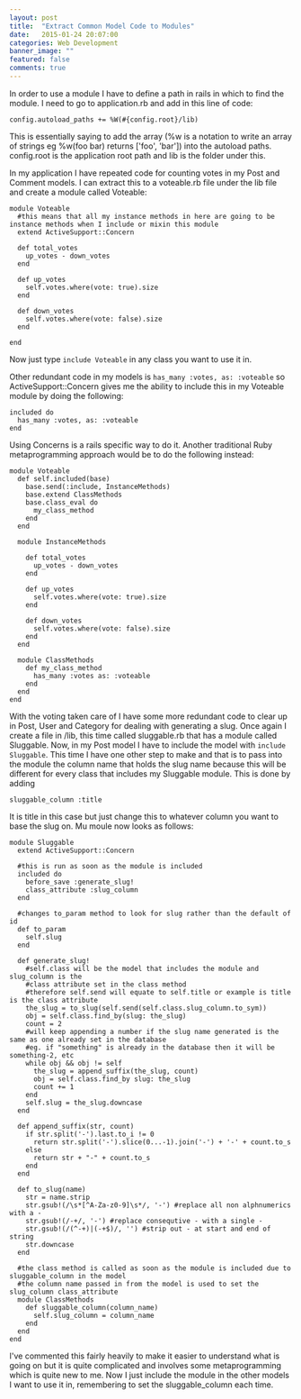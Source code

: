 ```yaml
---
layout: post
title:  "Extract Common Model Code to Modules"
date:   2015-01-24 20:07:00
categories: Web Development
banner_image: ""
featured: false
comments: true
---
```


In order to use a module I have to define a path in rails in which to find the module.  I need to go to application.rb and add in this line of code:

    config.autoload_paths += %W(#{config.root}/lib)
    
This is essentially saying to add the array (%w is a notation to write an array of strings eg %w(foo bar) returns ['foo', 'bar']) into the autoload paths.  config.root is the application root path and lib is the folder under this.

<!--more-->

In my application I have repeated code for counting votes in my Post and Comment models. I can extract this to a voteable.rb file under the lib file and create a module called Voteable:

    module Voteable
      #this means that all my instance methods in here are going to be instance methods when I include or mixin this module
      extend ActiveSupport::Concern
    
      def total_votes
        up_votes - down_votes
      end

      def up_votes
        self.votes.where(vote: true).size
      end

      def down_votes
        self.votes.where(vote: false).size
      end
    
    end
    
Now just type ```include Voteable``` in any class you want to use it in.  

Other redundant code in my models is ```has_many :votes, as: :voteable``` so ActiveSupport::Concern gives me the ability to include this in my Voteable module by doing the following:

    included do
      has_many :votes, as: :voteable
    end
    
Using Concerns is a rails specific way to do it.  Another traditional Ruby metaprogramming approach would be to do the following instead:

    module Voteable
      def self.included(base)
        base.send(:include, InstanceMethods)
        base.extend ClassMethods
        base.class_eval do
          my_class_method
        end
      end
      
      module InstanceMethods
      
        def total_votes
          up_votes - down_votes
        end

        def up_votes
          self.votes.where(vote: true).size
        end

        def down_votes
          self.votes.where(vote: false).size
        end
      end
      
      module ClassMethods
        def my_class_method
          has_many :votes as: :voteable
        end
      end
    end
    
    
With the voting taken care of I have some more redundant code to clear up in Post, User and Category for dealing with generating a slug.  Once again I create a file in /lib, this time called sluggable.rb that has a module called Sluggable. Now, in my Post model I have to include the model with ```include Sluggable```.  This time I have one other step to make and that is to pass into the module the column name that holds the slug name because this will be different for every class that includes my Sluggable module.  This is done by adding

    sluggable_column :title

It is title in this case but just change this to whatever column you want to base the slug on. Mu moule now looks as follows:

    module Sluggable
      extend ActiveSupport::Concern

      #this is run as soon as the module is included
      included do
        before_save :generate_slug!
        class_attribute :slug_column
      end

      #changes to_param method to look for slug rather than the default of id
      def to_param
        self.slug
      end

      def generate_slug!
        #self.class will be the model that includes the module and slug_column is the
        #class attribute set in the class method
        #therefore self.send will equate to self.title or example is title is the class attribute
        the_slug = to_slug(self.send(self.class.slug_column.to_sym))
        obj = self.class.find_by(slug: the_slug)
        count = 2
        #will keep appending a number if the slug name generated is the same as one already set in the database
        #eg. if "something" is already in the database then it will be something-2, etc
        while obj && obj != self
          the_slug = append_suffix(the_slug, count)
          obj = self.class.find_by slug: the_slug
          count += 1
        end
        self.slug = the_slug.downcase
      end

      def append_suffix(str, count)
        if str.split('-').last.to_i != 0
          return str.split('-').slice(0...-1).join('-') + '-' + count.to_s
        else
          return str + "-" + count.to_s
        end
      end

      def to_slug(name)
        str = name.strip
        str.gsub!(/\s*[^A-Za-z0-9]\s*/, '-') #replace all non alphnumerics with a -
        str.gsub!(/-+/, '-') #replace consequtive - with a single -
        str.gsub!(/(^-+)|(-+$)/, '') #strip out - at start and end of string
        str.downcase
      end

      #the class method is called as soon as the module is included due to sluggable_column in the model
      #the column name passed in from the model is used to set the slug_column class_attribute
      module ClassMethods
        def sluggable_column(column_name)
          self.slug_column = column_name
        end
      end
    end

I've commented this fairly heavily to make it easier to understand what is going on but it is quite complicated and involves some metaprogramming which is quite new to me.  Now I just include the module in the other models I want to use it in, remembering to set the sluggable_column each time.